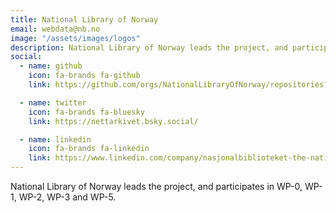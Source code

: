 ```yaml
---
title: National Library of Norway
email: webdata@nb.no
image: "/assets/images/logos"
description: National Library of Norway leads the project, and participates in WP-0, WP-1, WP-2, WP-3 and WP-5
social:
  - name: github
    icon: fa-brands fa-github
    link: https://github.com/orgs/NationalLibraryOfNorway/repositories?q=webdata-

  - name: twitter
    icon: fa-brands fa-bluesky
    link: https://nettarkivet.bsky.social/

  - name: linkedin
    icon: fa-brands fa-linkedin
    link: https://www.linkedin.com/company/nasjonalbiblioteket-the-national-library-of-norway/
---
```


National Library of Norway leads the project, and participates in WP-0, WP-1, WP-2, WP-3 and WP-5.
